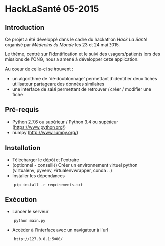 # HackLaSanté 05-2015

## Introduction

Ce projet a été développé dans le cadre du hackathon *Hack La Santé* organisé par *Médecins du Monde* les 23 et 24 mai 2015.

Le thème, centré sur l'identification et le suivi des usagers/patients lors des missions de l'ONG, nous a amené à développer cette application.

Au coeur de celle-ci se trouvent :
- un algorithme de 'dé-doublonnage' permettant d'identifier deux fiches utilisateur partageant des données similaires
- une interface de saisi permettant de retrouver / créer / modifier une fiche

## Pré-requis

- Python 2.7.6 ou supérieur / Python 3.4 ou supérieur (https://www.python.org/)
- numpy (http://www.numpy.org/)

## Installation

- Télécharger le dépôt et l'extraire
- (optionnel - conseillé) Créer un environnement virtuel python (virtualenv, pyvenv, virtualenvwrapper, conda ...)
- Installer les dépendances
```Shell
    pip install -r requirements.txt
```
## Exécution

- Lancer le serveur
```Shell
    python main.py
```
- Accéder à l'interface avec un navigateur à l'url :
```
    http://127.0.0.1:5000/
```
    
